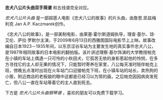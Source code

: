 

**忠犬八公片头曲双手简谱** 和五线谱完全对应。

_忠犬八公片头曲_ 是一部超感人电影《忠犬八公的故事》的片头曲，由詹恩.凯兹梅利克 Jan A.P. Kaczmarek创作。

《忠犬八公的故事》，是一部美制电影，由莱塞·霍尔斯道姆执导，理查·基尔、琼·艾伦、萨拉·罗默尔主演，于2009年6月13日的西雅图国际电影节上上映。故事改编自日本1923－1935年间，以东京涩谷车站为主要发生地的真实事件忠犬八公，是1987年相同故事的日本电影的翻拍版。该片讲述理察·基尔饰演的大学教授帕克在小镇的车站上偶遇一只可怜的小秋田犬，它孤苦无依的身影惹起他的怜悯，在多方寻找它的主人却无果的情况下，只能暂时寄养在家里，八公每天准时陪伴帕克上班，傍晚五点准时出现在火车站门口迎接帕克下班，在小镇车站的站长，卖热狗的小贩，附近商店的老板娘的眼中这都是已经习以为常的画，之后帕克因因病突发死亡，但八公一直在车站等着它的主人直到死去。

下方是 _忠犬八公片头曲钢琴谱_ ，喜欢的朋友可以免费下载学习。

